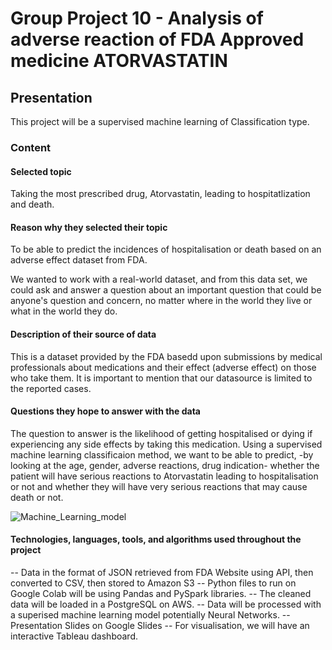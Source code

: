 # Group Project 10 - Analysis of adverse reaction of FDA Approved medicine ATORVASTATIN

## Presentation

This project will be a supervised machine learning of Classification type. 

### Content

#### Selected topic 
Taking the most prescribed drug, Atorvastatin, leading to hospitatlization and death.


#### Reason why they selected their topic 
To be able to predict the incidences of hospitalisation or death based on an adverse effect dataset from FDA.

We wanted to work with a real-world dataset, and from this data set, we could ask and answer a question about an important question that could be anyone's question and concern, no matter where in the world they live or what in the world they do. 

#### Description of their source of data 
This is a dataset provided by the FDA basedd upon submissions by medical professionals about medications and their effect (adverse effect) on those who take them.
It is important to mention that our datasource is limited to the reported cases.

#### Questions they hope to answer with the data
The question to answer is the likelihood of getting hospitalised or dying if experiencing any side effects by taking this medication. Using a supervised machine learning classificaion method, we want to be able to predict, -by looking at the age, gender, adverse reactions, drug indication- whether the patient will have serious reactions to Atorvastatin leading to  hospitalisation or not and whether they will have very serious reactions that may cause death or not. 

![Machine_Learning_model](Resources/Model.png "Machine Learning Model diagram")


#### Technologies, languages, tools, and algorithms used throughout the project
-- Data in the format of JSON retrieved from FDA Website using API, then converted to CSV, then stored to Amazon S3
-- Python files to run on Google Colab will be using Pandas and PySpark libraries.
-- The cleaned data will be loaded in a PostgreSQL on AWS.
-- Data will be processed with a superised machine learning model potentially Neural Networks.
-- Presentation Slides on Google Slides 
-- For visualisation, we will have an interactive Tableau dashboard.

